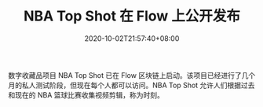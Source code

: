 ﻿---
title: "NBA Top Shot 在 Flow 上公开发布"
date: 2020-10-02T21:57:40+08:00
lastmod: 2020-10-02T16:45:40+08:00
draft: false
authors: ["Norma"]
description: "数字收藏品项目 NBA Top Shot 已在 Flow 区块链上启动。该项目已经进行了几个月的私人测试阶段，但现在每个人都可以访问。NBA Top Shot 允许人们根据过去和现在的 NBA 篮球比赛收集视频剪辑，称为时刻。"
featuredImage: "nba-top-shot-publicly-launched-on-flow.png"
tags: ["Virtual World","虚拟世界","Play to Earn"]
categories: ["news"]
news: ["虚拟世界"]
weight: 
lightgallery: true
pinned: false
recommend: false
recommend1: false
---

数字收藏品项目 NBA Top Shot 已在 Flow 区块链上启动。该项目已经进行了几个月的私人测试阶段，但现在每个人都可以访问。NBA Top Shot 允许人们根据过去和现在的 NBA 篮球比赛收集视频剪辑，称为时刻。

<!--more-->

